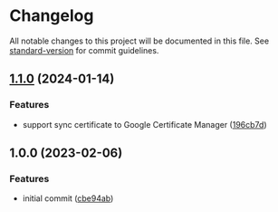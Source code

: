 # Changelog

All notable changes to this project will be documented in this file. See [standard-version](https://github.com/conventional-changelog/standard-version) for commit guidelines.

## [1.1.0](https://github.com/argentumcode/tls-secrets-sync/compare/v1.0.0...v1.1.0) (2024-01-14)


### Features

* support sync certificate to Google Certificate Manager ([196cb7d](https://github.com/argentumcode/tls-secrets-sync/commit/196cb7db1338e23b6bab25254ef91bf9424f7496))

## 1.0.0 (2023-02-06)


### Features

* initial commit ([cbe94ab](https://github.com/argentumcode/tls-secrets-sync/commit/cbe94abf68959d758ba72a8946a07da8663c06f1))
